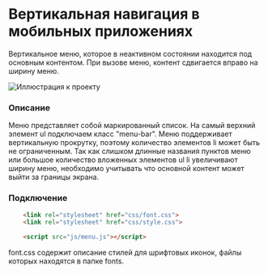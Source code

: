 # Вертикальная навигация в мобильных приложениях
Вертикальное меню, которое в неактивном состоянии находится под основным контентом. При вызове меню, контент сдвигается вправо на ширину меню.

![Иллюстрация к проекту](https://github.com/sergeyerofeev/vertical-navigation/master/image/menu.png)
### Описание
Меню представляет собой маркированный список. На самый верхний элемент ul подключаем класс "menu-bar".
Меню поддерживает вертикальную прокрутку, поэтому количество элементов li может быть не ограниченным.
Так как слишком длинные названия пунктов меню или большое количество вложенных элементов ul li увеличивают ширину меню, необходимо учитывать что основной контент может выйти за границы экрана.
### Подключение
``` html
    <link rel="stylesheet" href="css/font.css">
    <link rel="stylesheet" href="css/style.css">

    <script src="js/menu.js"></script>
```
font.css содержит описание стилей для шрифтовых иконок, файлы которых находятся в папке fonts.
